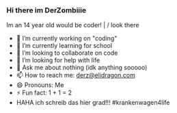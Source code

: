 ### Hi there im DerZombiiie

Im an 14 year old would be coder! | \/ look there

- 🔭 I’m currently working on "coding"
- 🌱 I’m currently learning for school
- 👯 I’m looking to collaborate on code
- 🤔 I’m looking for help with life
- 💬 Ask me about nothing (idk anything sooooo)
- 📫 How to reach me: derz@elidragon.com
- 😄 Pronouns: Me
- ⚡ Fun fact: 1 + 1 = 2
- HAHA ich schreib das hier grad!!! #krankenwagen4life
